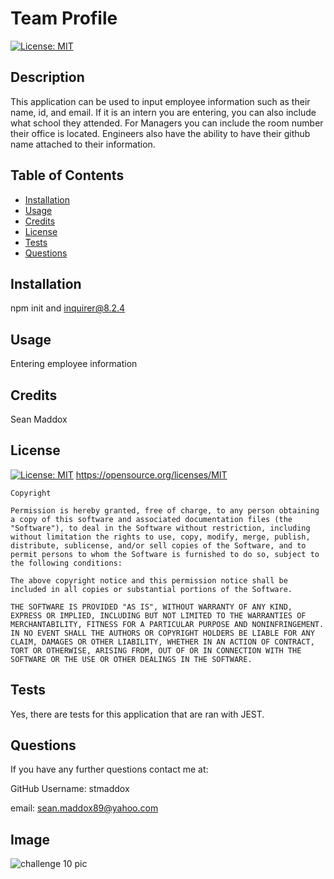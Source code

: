 # Team Profile

[![License: MIT](https://img.shields.io/badge/License-MIT-yellow.svg)](https://opensource.org/licenses/MIT)

## Description

This application can be used to input employee information such as their name, id, and email. If it is an intern you are entering, you can also include what school they attended. For Managers you can include the room number their office is located. Engineers also have the ability to have their github name attached to their information.

## Table of Contents

- [Installation](#installation)
- [Usage](#usage)
- [Credits](#credits)
- [License](#license)
- [Tests](#tests)
- [Questions](#questions)

## Installation

npm init and inquirer@8.2.4

## Usage

Entering employee information

## Credits

Sean Maddox

## License

[![License: MIT](https://img.shields.io/badge/License-MIT-yellow.svg)](https://opensource.org/licenses/MIT)
https://opensource.org/licenses/MIT

    Copyright

    Permission is hereby granted, free of charge, to any person obtaining a copy of this software and associated documentation files (the "Software"), to deal in the Software without restriction, including without limitation the rights to use, copy, modify, merge, publish, distribute, sublicense, and/or sell copies of the Software, and to permit persons to whom the Software is furnished to do so, subject to the following conditions:

    The above copyright notice and this permission notice shall be included in all copies or substantial portions of the Software.

    THE SOFTWARE IS PROVIDED "AS IS", WITHOUT WARRANTY OF ANY KIND, EXPRESS OR IMPLIED, INCLUDING BUT NOT LIMITED TO THE WARRANTIES OF MERCHANTABILITY, FITNESS FOR A PARTICULAR PURPOSE AND NONINFRINGEMENT. IN NO EVENT SHALL THE AUTHORS OR COPYRIGHT HOLDERS BE LIABLE FOR ANY CLAIM, DAMAGES OR OTHER LIABILITY, WHETHER IN AN ACTION OF CONTRACT, TORT OR OTHERWISE, ARISING FROM, OUT OF OR IN CONNECTION WITH THE SOFTWARE OR THE USE OR OTHER DEALINGS IN THE SOFTWARE.

## Tests

Yes, there are tests for this application that are ran with JEST.

## Questions

If you have any further questions contact me at:

GitHub Username: stmaddox

email: sean.maddox89@yahoo.com

## Image
![challenge 10 pic](https://user-images.githubusercontent.com/104328985/196129468-c4820127-e05a-4222-81ee-3880395406c0.png)
